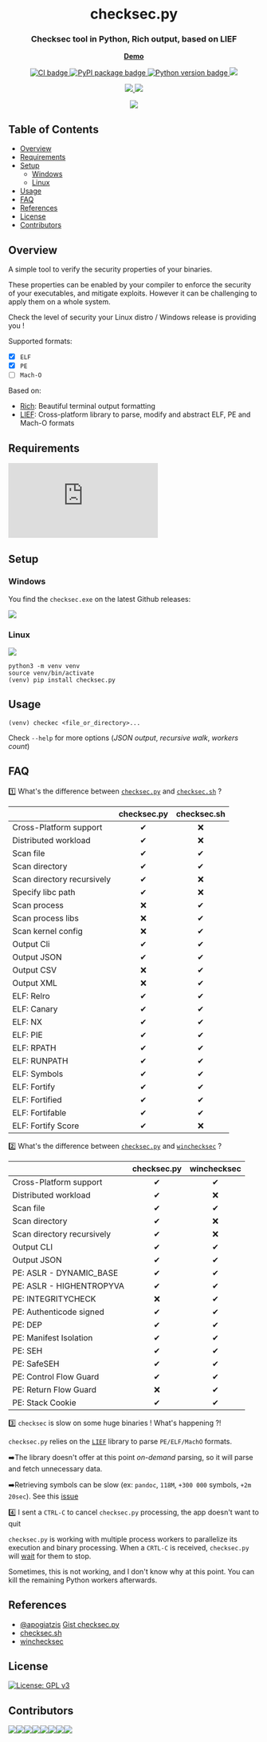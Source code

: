 <h1 align="center">
  <br>checksec.py</br>
</h1>

<h3 align="center">
Checksec tool in Python, Rich output, based on LIEF
</h3>

<p align="center">
  <strong>
  <a href="https://asciinema.org/a/363216">
    Demo
  </a>
  </strong>
</p>

<p align="center">
  <a href="https://github.com/Wenzel/checksec.py/actions?query=workflow%3ACI">
    <img src="https://github.com/Wenzel/checksec.py/workflows/CI/badge.svg" alt="CI badge"/>
  </a>
  <a href="https://pypi.org/project/checksec.py/">
    <img src="https://img.shields.io/pypi/v/checksec.py?color=blue" alt="PyPI package badge"/>
  </a>
  <a href="https://pypi.org/project/checksec.py/">
    <img src="https://img.shields.io/pypi/pyversions/checksec.py" alt="Python version badge"/>
  </a>
  <a href="https://gitter.im/checksec-py/community?utm_source=share-link&utm_medium=link&utm_campaign=share-link">
    <img src="https://badges.gitter.im/checksec-py/community.svg" />
  </a>
</p>
<p align="center">
  <a href="">
    <img src="https://img.shields.io/pypi/dm/checksec.py?color=blue&label=PyPI%20downloads&style=flat-square" />
  </a>
  <a href="https://github.com/Wenzel/checksec.py/releases">
    <img src="https://img.shields.io/github/downloads/Wenzel/checksec.py/total?color=blue&label=Github%20downloads&style=flat-square" />
  </a>
</p>

<p align="center">
  <a href="https://asciinema.org/a/363216">
    <img src="https://user-images.githubusercontent.com/964610/94983280-9d007c80-0541-11eb-8462-3da5b7bce35b.png" />
  </a>
</p>

## Table of Contents

- [Overview](#overview)
- [Requirements](#requirements)
- [Setup](#setup)
    - [Windows](#windows)
    - [Linux](#linux)
- [Usage](#usage)
- [FAQ](#faq)
- [References](#references)
- [License](#license)
- [Contributors](#contributors)

## Overview

A simple tool to verify the security properties of your binaries.

These properties can be enabled by your compiler to enforce the security of your executables, and mitigate exploits.
However it can be challenging to apply them on a whole system.

Check the level of security your Linux distro / Windows release is providing you !

Supported formats:

- [x] `ELF`
- [x] `PE`
- [ ] `Mach-O`

Based on:
- [Rich](https://github.com/willmcgugan/rich): Beautiful terminal output formatting
- [LIEF](https://github.com/lief-project/LIEF): Cross-platform library to parse, modify and abstract ELF, PE and Mach-O formats

## Requirements

![](https://img.shields.io/pypi/pyversions/checksec.py)

## Setup

### Windows

You find the `checksec.exe` on the latest Github releases:

<a href="https://github.com/Wenzel/checksec.py/releases/latest">
  <img src="https://img.shields.io/badge/Windows%20release-download-blue?style=for-the-badge"/>
</a>

### Linux

<a href="https://pypi.org/project/checksec.py/">
  <img src="https://img.shields.io/pypi/v/checksec.py?color=blue&label=PyPI%20package&style=for-the-badge" />
</a>

~~~
python3 -m venv venv
source venv/bin/activate
(venv) pip install checksec.py
~~~

## Usage

~~~
(venv) checkec <file_or_directory>...
~~~

Check `--help` for more options (_JSON output_, _recursive walk_, _workers count_)

## FAQ

1️⃣ What's the difference between [`checksec.py`](https://github.com/Wenzel/checksec.py) and [`checksec.sh`](https://github.com/slimm609/checksec.sh) ?

|                            | checksec.py | checksec.sh |
|----------------------------|:-----------:|:-----------:|
| Cross-Platform support      |     ✔       |     ❌      |
| Distributed workload        |     ✔       |     ❌      |
| Scan file                  |      ✔      |      ✔      |
| Scan directory             |      ✔      |      ✔      |
| Scan directory recursively |      ✔      |      ❌     |
| Specify libc path          |      ✔      |      ❌     |
| Scan process               |      ❌     |     ✔       |
| Scan process libs          |      ❌     |     ✔       |
| Scan kernel config         |      ❌     |     ✔       |
| Output Cli                 |      ✔      |      ✔      |
| Output JSON                |      ✔      |      ✔      |
| Output CSV                 |      ❌     |     ✔       |
| Output XML                 |      ❌     |     ✔       |
| ELF: Relro                 |     ✔       |     ✔       |
| ELF: Canary                |      ✔      |      ✔      |
| ELF: NX                    |      ✔      |      ✔      |
| ELF: PIE                   |      ✔      |      ✔      |
| ELF: RPATH                 |      ✔      |      ✔      |
| ELF: RUNPATH               |      ✔      |      ✔      |
| ELF: Symbols               |      ✔      |      ✔      |
| ELF: Fortify               |      ✔      |      ✔      |
| ELF: Fortified             |      ✔      |      ✔      |
| ELF: Fortifable            |      ✔      |      ✔      |
| ELF: Fortify Score         |      ✔      |      ❌       |


2️⃣ What's the difference between [`checksec.py`](https://github.com/Wenzel/checksec.py) and [`winchecksec`](https://github.com/trailofbits/winchecksec) ?

|                             | checksec.py | winchecksec |
|-----------------------------|:-----------:|:-----------:|
| Cross-Platform support      |     ✔       |     ✔      |
| Distributed workload        |     ✔       |     ❌       |
| Scan file                   |     ✔       |     ✔       |
| Scan directory              |     ✔       |     ❌      |
| Scan directory recursively  |     ✔       |     ❌      |
| Output CLI                  |     ✔       |    ✔        |
| Output JSON                 |     ✔       |    ✔        |
| PE: ASLR - DYNAMIC_BASE     |     ✔       |    ✔        |
| PE: ASLR - HIGHENTROPYVA    |     ✔       |    ✔        |
| PE: INTEGRITYCHECK          |     ❌      |    ✔        |
| PE: Authenticode signed     |     ✔       |    ✔        |
| PE: DEP                     |     ✔       |   ✔         |
| PE: Manifest Isolation      |     ✔       |    ✔        |
| PE: SEH                     |     ✔       |    ✔        |
| PE: SafeSEH                 |     ✔       |    ✔        |
| PE: Control Flow Guard      |     ✔       |    ✔        |
| PE: Return Flow Guard       |     ❌      |      ✔      |
| PE: Stack Cookie            |     ✔       |      ✔      |

3️⃣ `checksec` is slow on some huge binaries ! What's happening ?!

`checksec.py` relies on the [`LIEF`](https://github.com/lief-project/LIEF) library to parse `PE/ELF/MachO` formats.

➡️The library doesn't offer at this point _on-demand_ parsing, so it will parse and fetch unnecessary data.

➡️Retrieving symbols can be slow (ex: `pandoc`, `118M`, `+300 000` symbols, `+2m 20sec`). See this [issue](https://github.com/Wenzel/checksec.py/issues/52)

4️⃣ I sent a `CTRL-C` to cancel `checksec.py` processing, the app doesn't want to quit

`checksec.py` is working with multiple process workers to parallelize its execution and binary processing.
When a `CRTL-C` is received, `checksec.py` will [wait](https://docs.python.org/3/library/concurrent.futures.html#concurrent.futures.Executor.shutdown) for them to stop.

Sometimes, this is not working, and I don't know why at this point.
You can kill the remaining Python workers afterwards.

## References

- [@apogiatzis](https://github.com/apogiatzis) [Gist checksec.py](https://gist.github.com/apogiatzis/fb617cd118a9882749b5cb167dae0c5d)
- [checksec.sh](https://github.com/slimm609/checksec.sh)
- [winchecksec](https://github.com/trailofbits/winchecksec)

## License

[![License: GPL v3](https://img.shields.io/badge/License-GPLv3-blue.svg)](https://www.gnu.org/licenses/gpl-3.0)

## Contributors

[![](https://sourcerer.io/fame/Wenzel/Wenzel/checksec.py/images/0)](https://sourcerer.io/fame/Wenzel/Wenzel/checksec.py/links/0)[![](https://sourcerer.io/fame/Wenzel/Wenzel/checksec.py/images/1)](https://sourcerer.io/fame/Wenzel/Wenzel/checksec.py/links/1)[![](https://sourcerer.io/fame/Wenzel/Wenzel/checksec.py/images/2)](https://sourcerer.io/fame/Wenzel/Wenzel/checksec.py/links/2)[![](https://sourcerer.io/fame/Wenzel/Wenzel/checksec.py/images/3)](https://sourcerer.io/fame/Wenzel/Wenzel/checksec.py/links/3)[![](https://sourcerer.io/fame/Wenzel/Wenzel/checksec.py/images/4)](https://sourcerer.io/fame/Wenzel/Wenzel/checksec.py/links/4)[![](https://sourcerer.io/fame/Wenzel/Wenzel/checksec.py/images/5)](https://sourcerer.io/fame/Wenzel/Wenzel/checksec.py/links/5)[![](https://sourcerer.io/fame/Wenzel/Wenzel/checksec.py/images/6)](https://sourcerer.io/fame/Wenzel/Wenzel/checksec.py/links/6)[![](https://sourcerer.io/fame/Wenzel/Wenzel/checksec.py/images/7)](https://sourcerer.io/fame/Wenzel/Wenzel/checksec.py/links/7)
